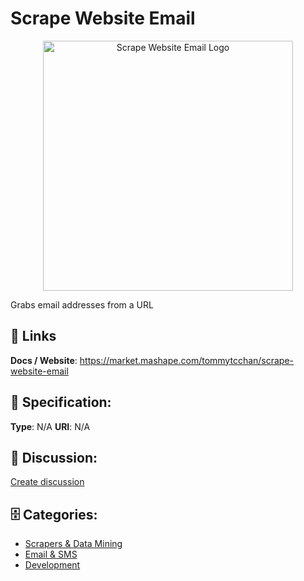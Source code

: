 # Scrape Website Email
<p align="center">
    <img width="400" src="https://raw.githubusercontent.com/apis-list/apis-list/main/apis/scrape-website-email/logo_256x256.png" alt="Scrape Website Email Logo"/>
</p>

Grabs email addresses from a URL

##  🔗 Links
**Docs / Website**: https://market.mashape.com/tommytcchan/scrape-website-email

## 🧬 Specification:
**Type**:  N/A 
**URI**:  N/A 

## 💬 Discussion:
[Create discussion](https://github.com/apis-list/apis-list/discussions/new)

## 🗄️ Categories:
- [Scrapers & Data Mining](https://github.com/apis-list/apis-list#scrapers-and-data-mining)
- [Email & SMS](https://github.com/apis-list/apis-list#email-and-sms)
- [Development](https://github.com/apis-list/apis-list#development)



